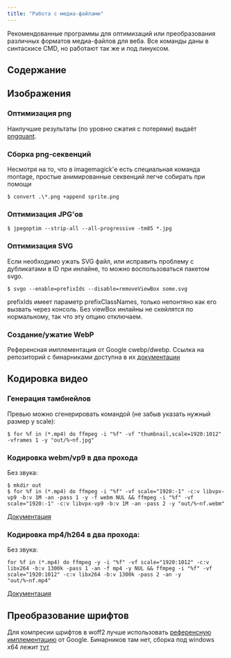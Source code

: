 ```yaml
---
title: "Работа с медиа-файлами"
---
```


Рекомендованные программы для оптимизаций или преобразования различных форматов медиа-файлов для веба. Все команды даны в синтаскисе CMD, но работают так же и под линуксом.

## Содержание

## Изображения

### Оптимизация png
Наилучшие результаты (по уровню сжатия с потерями) выдаёт [pngquant](https://pngquant.org/).


### Сборка png-секвенций

Несмотря на то, что в imagemagick'е есть специальная команда montage, простые анимированные секвенций легче собирать при помощи
```shell
$ convert .\*.png +append sprite.png
```

### Оптимизация JPG'ов
```shell
$ jpegoptim --strip-all --all-progressive -tm85 *.jpg
```

### Оптимизация SVG

Если необходимо ужать SVG файл, или исправить проблему с дубликатами в ID при инлайне, то можно воспользоваться пакетом svgo.

```shell
$ svgo --enable=prefixIds --disable=removeViewBox some.svg
```

prefixIds имеет параметр prefixClassNames, только непонтяно как его вызвать через консоль. Без viewBox инлайны не скейлятся по нормальному, так что эту опцию отключаем.

### Создание/ужатие WebP

Референсная имплементация от Google cwebp/dwebp. Ссылка на репозиторий с бинарниками доступна в их [документации](https://developers.google.com/speed/webp/docs/precompiled)

## Кодировка видео

### Генерация тамбнейлов

Превью можно сгенерировать командой (не забыв указать нужный размер у scale):

```shell
$ for %f in (*.mp4) do ffmpeg -i "%f" -vf "thumbnail,scale=1920:1012" -vframes 1 -y "out/%~nf.jpg"
```

### Кодировка webm/vp9 в два прохода

Без звука:

```shell
$ mkdir out
$ for %f in (*.mp4) do ffmpeg -i "%f" -vf scale="1920:-1" -c:v libvpx-vp9 -b:v 1M -an -pass 1 -y -f webm NUL && ffmpeg -i "%f" -vf scale="1920:-1" -c:v libvpx-vp9 -b:v 1M -an -pass 2 -y "out/%~nf.webm"
```

[Документация](https://trac.ffmpeg.org/wiki/Encode/VP9#variableb)

### Кодировка mp4/h264 в два прохода:

Без звука:

```shell
for %f in (*.mp4) do ffmpeg -y -i "%f" -vf scale="1920:1012" -c:v libx264 -b:v 1300k -pass 1 -an -f mp4 -y NUL && ffmpeg -i "%f" -vf scale="1920:1012" -c:v libx264 -b:v 1300k -pass 2 -an -y "out/%~nf.mp4"
```

[Документация](https://trac.ffmpeg.org/wiki/Encode/H.264#twopass)

## Преобразование шрифтов

Для компресии шрифтов в woff2 лучше использовать [референсную имплементацию](https://github.com/google/woff2)
от Google. Бинарников там нет, сборка под windows x64 лежит [тут](/media/woff2_1.02.zip)

